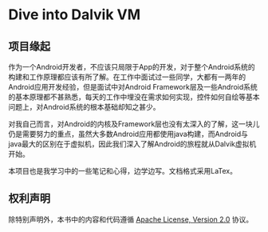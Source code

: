 Dive into Dalvik VM
===================

## 项目缘起

作为一个Android开发者，不应该只局限于App的开发，对于整个Android系统的构建和工作原理都应该有所了解。在工作中面试过一些同学，大都有一两年的Android应用开发经验，但是面试中对Android Framework层及一些Android系统的基本原理都不甚熟悉，每天的工作中埋没在需求如何实现，控件如何自绘等基本问题上，对Android系统的根本基础却知之甚少。

对我自己而言，对Android的内核及Framework层也没有太深入的了解，这一块儿仍是需要努力的重点，虽然大多数Android应用都使用java构建，而Android与java最大的区别在于虚拟机，因此我们深入了解Android的旅程就从Dalvik虚拟机开始。

本项目也是我学习中的一些笔记和心得，边学边写。文档格式采用LaTex。

## 权利声明

除特别声明外，本书中的内容和代码遵循 [Apache License, Version 2.0][1] 协议。

 [1]:http://www.apache.org/licenses/LICENSE-2.0
